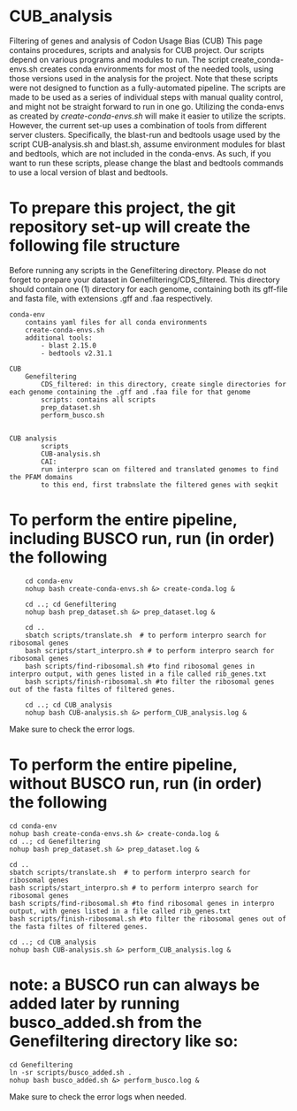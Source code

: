 # CUB_analysis
Filtering of genes and analysis of Codon Usage Bias (CUB)
This page contains procedures, scripts and analysis for CUB project. Our scripts depend on various programs and modules to run. The script create_conda-envs.sh creates conda environments for most of the needed tools, using those versions used in the analysis for the project. 
Note that these scripts were not designed to function as a fully-automated pipeline. The scripts are made to be used as a series of individual steps with manual quality control, and might not be straight forward to run in one go. Utilizing the conda-envs as created by *create-conda-envs.sh* will make it easier to utilize the scripts. However, the current set-up uses a combination of tools from different server clusters. Specifically, the blast-run and bedtools usage used by the script CUB-analysis.sh and blast.sh, assume environment modules for blast and bedtools, which are not included in the conda-envs.  As such, if you want to run these scripts, please change the blast and bedtools commands to use a local version of blast and bedtools. 

# To prepare this project, the git repository set-up will create the following file structure
Before running any scripts in the Genefiltering directory. Please do not forget to prepare your dataset in Genefiltering/CDS_filtered. This directory should contain one (1) directory for each genome, containing both its gff-file and fasta file, with extensions .gff and .faa respectively.  

    conda-env
        contains yaml files for all conda environments
        create-conda-envs.sh 
        additional tools: 
            - blast 2.15.0
            - bedtools v2.31.1

    CUB 
        Genefiltering
            CDS_filtered: in this directory, create single directories for each genome containing the .gff and .faa file for that genome 
            scripts: contains all scripts  
            prep_dataset.sh
            perform_busco.sh 
           

    CUB analysis
            scripts 
            CUB-analysis.sh 
            CAI:
            run interpro scan on filtered and translated genomes to find the PFAM domains 
            to this end, first trabnslate the filtered genes with seqkit
            


# To perform the entire pipeline, including BUSCO run, run (in order) the following 

```
    cd conda-env 
    nohup bash create-conda-envs.sh &> create-conda.log &

    cd ..; cd Genefiltering 
    nohup bash prep_dataset.sh &> prep_dataset.log & 

    cd ..
    sbatch scripts/translate.sh  # to perform interpro search for ribosomal genes 
    bash scripts/start_interpro.sh # to perform interpro search for ribosomal genes 
    bash scripts/find-ribosomal.sh #to find ribosomal genes in interpro output, with genes listed in a file called rib_genes.txt 
    bash scripts/finish-ribosomal.sh #to filter the ribosomal genes out of the fasta filtes of filtered genes. 
    
    cd ..; cd CUB_analysis 
    nohup bash CUB-analysis.sh &> perform_CUB_analysis.log & 
```

Make sure to check the error logs. 

# To perform the entire pipeline, without BUSCO run, run (in order) the following 

    cd conda-env 
    nohup bash create-conda-envs.sh &> create-conda.log &
    cd ..; cd Genefiltering 
    nohup bash prep_dataset.sh &> prep_dataset.log & 

    cd ..
    sbatch scripts/translate.sh  # to perform interpro search for ribosomal genes 
    bash scripts/start_interpro.sh # to perform interpro search for ribosomal genes 
    bash scripts/find-ribosomal.sh #to find ribosomal genes in interpro output, with genes listed in a file called rib_genes.txt 
    bash scripts/finish-ribosomal.sh #to filter the ribosomal genes out of the fasta filtes of filtered genes. 

    cd ..; cd CUB_analysis 
    nohup bash CUB-analysis.sh &> perform_CUB_analysis.log & 

# note: a BUSCO run can always be added later by running busco_added.sh from the Genefiltering directory like so: 
    cd Genefiltering 
    ln -sr scripts/busco_added.sh .
    nohup bash busco_added.sh &> perform_busco.log & 

Make sure to check the error logs when needed. 